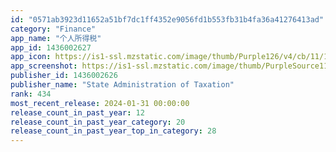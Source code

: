 ```yaml
---
id: "0571ab3923d11652a51bf7dc1ff4352e9056fd1b553fb31b4fa36a41276413ad"
category: "Finance"
app_name: "个人所得税"
app_id: 1436002627
app_icon: https://is1-ssl.mzstatic.com/image/thumb/Purple126/v4/cb/11/1f/cb111fa0-b1cc-c45c-4a74-ed503e15ae15/AppIcon-1x_U007emarketing-6-0-85-220.png/1024x1024bb.png
app_screenshot: https://is1-ssl.mzstatic.com/image/thumb/PurpleSource116/v4/97/a9/d7/97a9d72c-4857-a1ea-375c-2bb34e2cb524/4a4a5978-0c4c-4c42-aaa1-65571fd5593a_1-_U82f9_U679c_U5546_U5e97_U00286.5_U82f1_U5bf8__U0029.png/1242x2688bb.png
publisher_id: 1436002626
publisher_name: "State Administration of Taxation"
rank: 434
most_recent_release: 2024-01-31 00:00:00
release_count_in_past_year: 12
release_count_in_past_year_category: 20
release_count_in_past_year_top_in_category: 28
---
```

